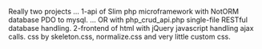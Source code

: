 Really two projects ...
    1-api of Slim php microframework with NotORM database PDO to mysql.
      ... OR with php_crud_api.php single-file RESTful database handling.
    2-frontend of html with jQuery javascript handling ajax calls.
      css by skeleton.css, normalize.css and very little custom css.